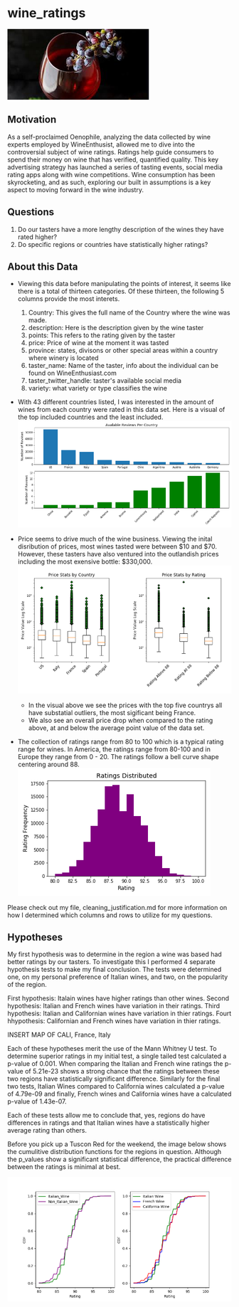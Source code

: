 # wine_ratings

![picture](images/vino.jpeg)

## Motivation
As a self-proclaimed Oenophile, analyzing the data collected by wine experts employed by WineEnthusist, allowed me to dive into the controversial subject of wine ratings. Ratings help guide consumers to spend their money on wine that has verified, quantified quality. This key advertising strategy has launched a series of tasting events, social media rating apps along with wine competitions. Wine consumption has been skyrocketing, and as such, exploring our built in assumptions is a key aspect to moving forward in the wine industry. 

## Questions
1. Do our tasters have a more lengthy description of the wines they have rated higher? 
2. Do specific regions or countries have statistically higher ratings?

## About this Data
* Viewing this data before manipulating the points of interest, it seems like there is a total of thirteen categories. Of these thirteen, the following 5 columns provide the most interets. 
    1. Country: This gives the full name of the Country where the wine was made.
    2. description: Here is the description given by the wine taster
    3. points: This refers to the rating given by the taster
    4. price: Price of wine at the moment it was tasted
    5. province: states, divisons or other special areas within a country where winery is located
    6. taster_name: Name of the taster, info about the individual can be found on WineEnthusiast.com
    7. taster_twitter_handle: taster's available social media
    8. variety: what variety or type classifies the wine

* With 43 different countries listed, I was interested in the amount of wines from each country were rated in this data set. Here is a visual of the top included countries and the least included. 
![picture](images/top_least_rated_bar.png)

* Price seems to drive much of the wine business. Viewing the inital disribution of prices, most wines tasted were between $10 and $70. However, these tasters have also ventured into the outlandish prices including the most exensive bottle: $330,000. 
![picture](images/price_box.png)
    * In the visual above we see the prices with the top five countrys all have substatial outliers, the most sigificant being France. 
    * We also see an overall price drop when compared to the rating above, at and below the average point value of the data set. 

* The collection of ratings range from 80 to 100 which is a typical rating range for wines. In America, the ratings range from 80-100 and in Europe they range from 0 - 20. The ratings follow a bell curve shape centering around 88. 
![picture](images/Original_rate_dist.png)

Please check out my file, cleaning_justification.md for more information on how I determined which columns and rows to utilize for my questions. 

## Hypotheses
My first hypothesis was to determine in the region a wine was based had better ratings by our tasters. To investigate this I performed 4 separate hypothesis tests to make my final conclusion. The tests were determined one, on my personal preference of Italian wines, and two, on the popularity of the region. 

First hypothesis: Italain wines have higher ratings than other wines. 
Second hypothesis: Italian and French wines have variation in their ratings. 
Third hypothesis: Italian and Californian wines have variation in thier ratings. 
Fourt hhypothesis: Californian and French wines have variation in thier ratings.


INSERT MAP OF CALI, France, Italy


Each of these hypotheses merit the use of the Mann Whitney U test. 
To determine superior ratings in my initial test, a single tailed test calculated a p-value of 0.001. 
When comparing the Italian and French wine ratings the p-value of 5.21e-23 shows a strong chance that the ratings  between these two regions have statistically significant difference. 
Similarly for the final two tests, Italian Wines compared to California wines calculated a p-value of 4.79e-09 and finally, French wines and California wines have a calculated p-value of 1.43e-07.

Each of these tests allow me to conclude that, yes, regions do have differences in ratings and that Italian wines have a statistically higher average rating than others.

Before you pick up a Tuscon Red for the weekend, the image below shows the cumulitive distribution functions for the regions in question. Although the p_values show a significant statistical difference, the practical difference between the ratings is minimal at best.

![picture](images/side_by_side_cdf.png)




